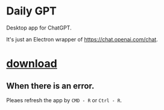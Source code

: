 # Daily GPT

Desktop app for ChatGPT.

It's just an Electron wrapper of https://chat.openai.com/chat.


# [download](https://github.com/tylerlong/daily-gpt-app/releases)


## When there is an error.

Pleaes refresh the app by `CMD - R` or `Ctrl - R`.
